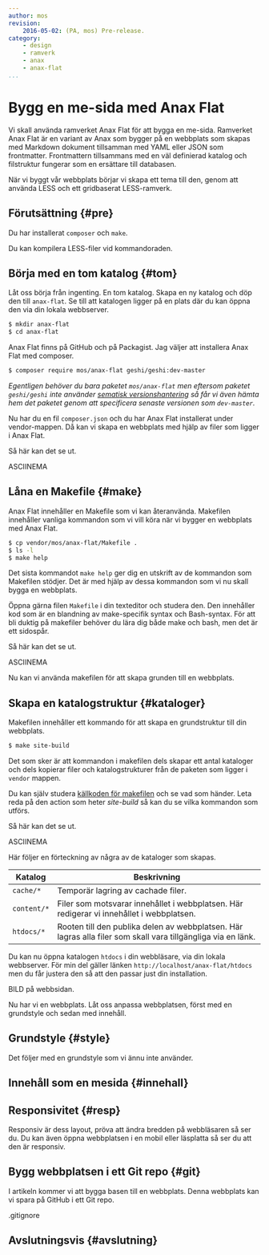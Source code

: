 ```yaml
---
author: mos
revision:
    2016-05-02: (PA, mos) Pre-release.
category:
    - design
    - ramverk
    - anax
    - anax-flat
...
```

Bygg en me-sida med Anax Flat
===================================

Vi skall använda ramverket Anax Flat för att bygga en me-sida. Ramverket Anax Flat är en variant av Anax som bygger på en webbplats som skapas med Markdown dokument tillsamman med YAML eller JSON som frontmatter. Frontmattern tillsammans med en väl definierad katalog och filstruktur fungerar som en ersättare till databasen.

När vi byggt vår webbplats börjar vi skapa ett tema till den, genom att använda LESS och ett gridbaserat LESS-ramverk.

<!--more-->



Förutsättning {#pre}
-------------------------------

Du har installerat `composer` och `make`.

Du kan kompilera LESS-filer vid kommandoraden.



Börja med en tom katalog {#tom}
-------------------------------

Låt oss börja från ingenting. En tom katalog. Skapa en ny katalog och döp den till `anax-flat`. Se till att katalogen ligger på en plats där du kan öppna den via din lokala webbserver.

```bash
$ mkdir anax-flat
$ cd anax-flat
```

Anax Flat finns på GitHub och på Packagist. Jag väljer att installera Anax Flat med composer.

```bash
$ composer require mos/anax-flat geshi/geshi:dev-master
```

*Egentligen behöver du bara paketet `mos/anax-flat` men eftersom paketet `geshi/geshi` inte använder [sematisk versionshantering](http://semver.org/) så får vi även hämta hem det paketet genom att specificera senaste versionen som `dev-master`.*

Nu har du en fil `composer.json` och du har Anax Flat installerat under vendor-mappen. Då kan vi skapa en webbplats med hjälp av filer som ligger i Anax Flat.

<!--

Flytta till ett eget dokument om hur man installera och använder composer.

Du kan alltid kontrollera vilka moduler som du tagit hem, de som nu ligger i `vendor` mappen.

```bash
$ composer info
```

Du kan också kontrollera varför en modul installerats genom att se vilken modul som är beroende av densamma. Så här kan du se vilken modul som krävde att `mos/ctextfilter` installerades.

```bash
$ composer require mos/ctextfilter
```

Om du vill vet mer om paketet så kan du använda composer för att öppna paketets hemsida.

```bash
$ composer home mos/ctextfilter
$ composer home mos/anax
```

Du kan alltid uppdatera de nedladdade paketen för att få hem senaste ändringar.

```bash
$ composer update
```

Ibland får du ett meddelande om att uppdatera `composer`. Du kan hjälpa `composer` att uppdatera sig själv.

```bash
$ composer selfupdate
```

Du kan göra fler saker med `composer`. Använd hjälptexten för att snabbt få en översikt av vad du kan göra.

```bash
$ composer
```
-->

Så här kan det se ut.

ASCIINEMA



Låna en Makefile {#make}
-------------------------------

Anax Flat innehåller en Makefile som vi kan återanvända. Makefilen innehåller vanliga kommandon som vi vill köra när vi bygger en webbplats med Anax Flat.

```bash
$ cp vendor/mos/anax-flat/Makefile .
$ ls -l
$ make help
```

Det sista kommandot `make help` ger dig en utskrift av de kommandon som Makefilen stödjer. Det är med hjälp av dessa kommandon som vi nu skall bygga en webbplats.

Öppna gärna filen `Makefile` i din texteditor och studera den. Den innehåller kod som är en blandning av make-specifik syntax och Bash-syntax. För att bli duktig på makefiler behöver du lära dig både make och bash, men det är ett sidospår.

Så här kan det se ut.

ASCIINEMA

Nu kan vi använda makefilen för att skapa grunden till en webbplats.



Skapa en katalogstruktur {#kataloger}
-------------------------------

Makefilen innehåller ett kommando för att skapa en grundstruktur till din webbplats.

```bash
$ make site-build
```

Det som sker är att kommandon i makefilen dels skapar ett antal kataloger och dels kopierar filer och katalogstrukturer från de paketen som ligger i `vendor` mappen.

Du kan själv studera [källkoden för makefilen](https://github.com/canax/anax-flat/blob/master/Makefile) och se vad som händer. Leta reda på den action som heter *site-build* så kan du se vilka kommandon som utförs.

Så här kan det se ut.

ASCIINEMA

Här följer en förteckning av några av de kataloger som skapas.

| Katalog        | Beskrivning                            |
|----------------|----------------------------------------|
| `cache/*`      | Temporär lagring av cachade filer.     |
| `content/*`    | Filer som motsvarar innehållet i webbplatsen. Här redigerar vi innehållet i webbplatsen. |
| `htdocs/*`     | Rooten till den publika delen av webbplatsen. Här lagras alla filer som skall vara tillgängliga via en länk. |

Du kan nu öppna katalogen `htdocs` i din webbläsare, via din lokala webbserver. För min del gäller länken `http://localhost/anax-flat/htdocs` men du får justera den så att den passar just din installation.

BILD på webbsidan.

Nu har vi en webbplats. Låt oss anpassa webbplatsen, först med en grundstyle och sedan med innehåll.



Grundstyle {#style}
-------------------------------

Det följer med en grundstyle som vi ännu inte använder. 




Innehåll som en mesida {#innehall}
-------------------------------








Responsivitet {#resp}
-------------------------------

Responsiv är dess layout, pröva att ändra bredden på webbläsaren så ser du. Du kan även öppna webbplatsen i en mobil eller läsplatta så ser du att den är responsiv.



Bygg webbplatsen i ett Git repo {#git}
-------------------------------

I artikeln kommer vi att bygga basen till en webbplats. Denna webbplats kan vi spara på GitHub i ett Git repo. 

.gitignore


Avslutningsvis {#avslutning}
------------------------------
